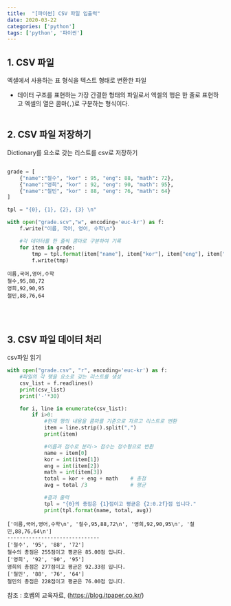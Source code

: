 ```yaml
---
title:  "[파이썬] CSV 파일 입출력"
date: 2020-03-22
categories: ['python']
tags: ['python', '파이썬']
---
```

## 1. CSV 파일

엑셀에서 사용하는 표 형식을 텍스트 형태로 변환한 파일

- 데이터 구조를 표현하는 가장 간결한 형태의 파일로서 엑셀의 행은 한 줄로 표현하고 엑셀의 열은 콤마(`,`)로 구분하는 형식이다.
<br><br>

## 2. CSV 파일 저장하기

Dictionary를 요소로 갖는 리스트를 csv로 저장하기

``` python

grade = [
    {"name":"철수", "kor" : 95, "eng": 88, "math": 72},
    {"name":"영희", "kor" : 92, "eng": 90, "math": 95},
    {"name":"철민", "kor" : 88, "eng": 76, "math": 64}
]

tpl = "{0}, {1}, {2}, {3} \n"

with open("grade.scv","w", encoding='euc-kr') as f:
    f.write("이름, 국어, 영어, 수학\n")

    #각 데이터를 한 줄씩 콤마로 구분하여 기록
    for item in grade:
        tmp = tpl.format(item["name"], item["kor"], item["eng"], item["math"])
        f.write(tmp)
```

```
이름,국어,영어,수학
철수,95,88,72
영희,92,90,95
철민,88,76,64
```
<br><br>

## 3. CSV 파일 데이터 처리

csv파일 읽기

```python
with open("grade.csv", "r", encoding='euc-kr') as f:
    #파일의 각 행을 요소로 갖는 리스트를 생성
    csv_list = f.readlines()
    print(csv_list)
    print('-'*30)

    for i, line in enumerate(csv_list):
        if i>0:
            #현재 행의 내용을 콤마를 기준으로 자르고 리스트로 변환
            item = line.strip().split(",")
            print(item)

            #이름과 점수로 분리-> 점수는 정수형으로 변환
            name = item[0]
            kor = int(item[1])
            eng = int(item[2])
            math = int(item[3])
            total = kor + eng + math    # 총점
            avg = total /3              # 평균

            #결과 출력
            tpl = "{0}의 총점은 {1}점이고 평균은 {2:0.2f}점 입니다."
            print(tpl.format(name, total, avg))
```
```
['이름,국어,영어,수학\n', '철수,95,88,72\n', '영희,92,90,95\n', '철민,88,76,64\n']
------------------------------
['철수', '95', '88', '72']
철수의 총점은 255점이고 평균은 85.00점 입니다.
['영희', '92', '90', '95']
영희의 총점은 277점이고 평균은 92.33점 입니다.
['철민', '88', '76', '64']
철민의 총점은 228점이고 평균은 76.00점 입니다.
```


참조 : 호쌤의 교육자료, (<https://blog.itpaper.co.kr/>)